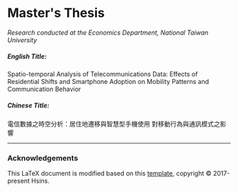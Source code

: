 # Master's Thesis
*Research conducted at the Economics Department, National Taiwan University*

##### English Title:
Spatio-temporal Analysis of Telecommunications Data: Effects of Residential Shifts and Smartphone Adoption on Mobility Patterns and Communication Behavior

##### Chinese Title:
電信數據之時空分析：居住地遷移與智慧型手機使用 對移動行為與通訊模式之影響


---
### Acknowledgements
This LaTeX document is modified based on this [template](https://github.com/Hsins/NTU-Thesis-LaTeX-Template), copyright © 2017-present Hsins.
